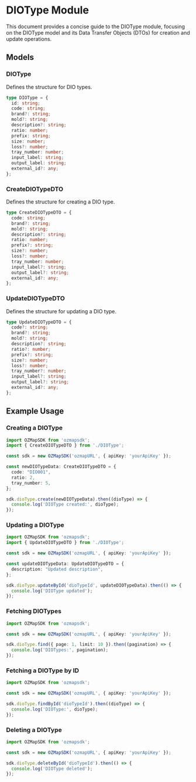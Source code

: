 # DIOType Module

This document provides a concise guide to the DIOType module, focusing on the DIOType model and its Data Transfer Objects (DTOs) for creation and update operations.

## Models

### DIOType

Defines the structure for DIO types.

```typescript
type DIOType = {
  id: string;
  code: string;
  brand?: string;
  mold?: string;
  description?: string;
  ratio: number;
  prefix: string;
  size: number;
  loss?: number;
  tray_number: number;
  input_label: string;
  output_label: string;
  external_id?: any;
};
```

### CreateDIOTypeDTO

Defines the structure for creating a DIO type.

```typescript
type CreateDIOTypeDTO = {
  code: string;
  brand?: string;
  mold?: string;
  description?: string;
  ratio: number;
  prefix?: string;
  size?: number;
  loss?: number;
  tray_number: number;
  input_label?: string;
  output_label?: string;
  external_id?: any;
};
```

### UpdateDIOTypeDTO

Defines the structure for updating a DIO type.

```typescript
type UpdateDIOTypeDTO = {
  code?: string;
  brand?: string;
  mold?: string;
  description?: string;
  ratio?: number;
  prefix?: string;
  size?: number;
  loss?: number;
  tray_number?: number;
  input_label?: string;
  output_label?: string;
  external_id?: any;
};
```

## Example Usage

### Creating a DIOType

```typescript
import OZMapSDK from 'ozmapsdk';
import { CreateDIOTypeDTO } from './DIOType';

const sdk = new OZMapSDK('ozmapURL', { apiKey: 'yourApiKey' });

const newDIOTypeData: CreateDIOTypeDTO = {
  code: "DIO001",
  ratio: 2,
  tray_number: 5,
};

sdk.dioType.create(newDIOTypeData).then((dioType) => {
  console.log('DIOType created:', dioType);
});
```

### Updating a DIOType

```typescript
import OZMapSDK from 'ozmapsdk';
import { UpdateDIOTypeDTO } from './DIOType';

const sdk = new OZMapSDK('ozmapURL', { apiKey: 'yourApiKey' });

const updateDIOTypeData: UpdateDIOTypeDTO = {
  description: "Updated description",
};

sdk.dioType.updateById('dioTypeId', updateDIOTypeData).then(() => {
  console.log('DIOType updated');
});
```

### Fetching DIOTypes

```typescript
import OZMapSDK from 'ozmapsdk';

const sdk = new OZMapSDK('ozmapURL', { apiKey: 'yourApiKey' });

sdk.dioType.find({ page: 1, limit: 10 }).then((pagination) => {
  console.log('DIOTypes:', pagination);
});
```

### Fetching a DIOType by ID

```typescript
import OZMapSDK from 'ozmapsdk';

const sdk = new OZMapSDK('ozmapURL', { apiKey: 'yourApiKey' });

sdk.dioType.findById('dioTypeId').then((dioType) => {
  console.log('DIOType:', dioType);
});
```

### Deleting a DIOType

```typescript
import OZMapSDK from 'ozmapsdk';

const sdk = new OZMapSDK('ozmapURL', { apiKey: 'yourApiKey' });

sdk.dioType.deleteById('dioTypeId').then(() => {
  console.log('DIOType deleted');
});
```

